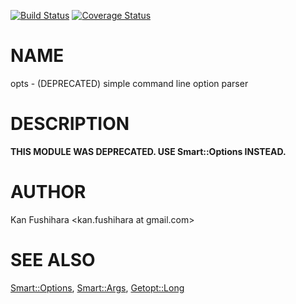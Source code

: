 [![Build Status](https://travis-ci.org/kan/p5-opts.svg?branch=master)](https://travis-ci.org/kan/p5-opts) [![Coverage Status](https://img.shields.io/coveralls/kan/p5-opts/master.svg?style=flat)](https://coveralls.io/r/kan/p5-opts?branch=master)
# NAME

opts - (DEPRECATED) simple command line option parser

# DESCRIPTION

**THIS MODULE WAS DEPRECATED. USE Smart::Options INSTEAD.**

# AUTHOR

Kan Fushihara &lt;kan.fushihara at gmail.com>

# SEE ALSO

[Smart::Options](https://metacpan.org/pod/Smart%3A%3AOptions), [Smart::Args](https://metacpan.org/pod/Smart%3A%3AArgs), [Getopt::Long](https://metacpan.org/pod/Getopt%3A%3ALong)
